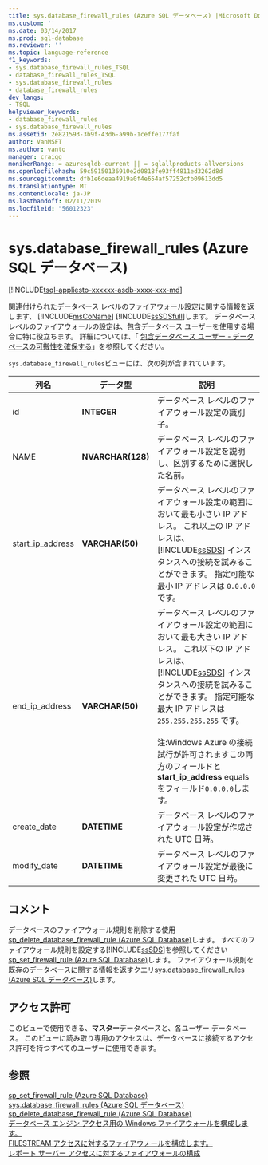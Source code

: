 ```yaml
---
title: sys.database_firewall_rules (Azure SQL データベース) |Microsoft Docs
ms.custom: ''
ms.date: 03/14/2017
ms.prod: sql-database
ms.reviewer: ''
ms.topic: language-reference
f1_keywords:
- sys.database_firewall_rules_TSQL
- database_firewall_rules_TSQL
- sys.database_firewall_rules
- database_firewall_rules
dev_langs:
- TSQL
helpviewer_keywords:
- database_firewall_rules
- sys.database_firewall_rules
ms.assetid: 2e821593-3b9f-43d6-a99b-1ceffe177faf
author: VanMSFT
ms.author: vanto
manager: craigg
monikerRange: = azuresqldb-current || = sqlallproducts-allversions
ms.openlocfilehash: 59c59150136910e2d0818fe93ff4811ed3262d8d
ms.sourcegitcommit: dfb1e6deaa4919a0f4e654af57252cfb09613dd5
ms.translationtype: MT
ms.contentlocale: ja-JP
ms.lasthandoff: 02/11/2019
ms.locfileid: "56012323"
---
```

# <a name="sysdatabasefirewallrules-azure-sql-database"></a>sys.database_firewall_rules (Azure SQL データベース)
[!INCLUDE[tsql-appliesto-xxxxxx-asdb-xxxx-xxx-md](../../includes/tsql-appliesto-xxxxxx-asdb-xxxx-xxx-md.md)]

  関連付けられたデータベース レベルのファイアウォール設定に関する情報を返します、 [!INCLUDE[msCoName](../../includes/msconame-md.md)] [!INCLUDE[ssSDSfull](../../includes/sssdsfull-md.md)]します。 データベース レベルのファイアウォールの設定は、包含データベース ユーザーを使用する場合に特に役立ちます。 詳細については、「 [包含データベース ユーザー - データベースの可搬性を確保する](../../relational-databases/security/contained-database-users-making-your-database-portable.md)」を参照してください。  
  
 `sys.database_firewall_rules`ビューには、次の列が含まれています。  
  
|列名|データ型|説明|  
|-----------------|---------------|-----------------|  
|id|**INTEGER**|データベース レベルのファイアウォール設定の識別子。|  
|NAME|**NVARCHAR(128)**|データベース レベルのファイアウォール設定を説明し、区別するために選択した名前。|  
|start_ip_address|**VARCHAR(50)**|データベース レベルのファイアウォール設定の範囲において最も小さい IP アドレス。 これ以上の IP アドレスは、[!INCLUDE[ssSDS](../../includes/sssds-md.md)] インスタンスへの接続を試みることができます。 指定可能な最小 IP アドレスは `0.0.0.0` です。|  
|end_ip_address|**VARCHAR(50)**|データベース レベルのファイアウォール設定の範囲において最も大きい IP アドレス。 これ以下の IP アドレスは、[!INCLUDE[ssSDS](../../includes/sssds-md.md)] インスタンスへの接続を試みることができます。 指定可能な最大 IP アドレスは `255.255.255.255` です。<br /><br /> 注:Windows Azure の接続試行が許可されますこの両方のフィールドと**start_ip_address** equals をフィールド`0.0.0.0`します。|  
|create_date|**DATETIME**|データベース レベルのファイアウォール設定が作成された UTC 日時。|  
|modify_date|**DATETIME**|データベース レベルのファイアウォール設定が最後に変更された UTC 日時。|  
  
## <a name="remarks"></a>コメント  
 データベースのファイアウォール規則を削除する使用[sp_delete_database_firewall_rule &#40;Azure SQL Database&#41;](../../relational-databases/system-stored-procedures/sp-delete-database-firewall-rule-azure-sql-database.md)します。 すべてのファイアウォール規則を設定する[!INCLUDE[ssSDS](../../includes/sssds-md.md)]を参照してください[sp_set_firewall_rule &#40;Azure SQL Database&#41;](../../relational-databases/system-stored-procedures/sp-set-firewall-rule-azure-sql-database.md)します。 ファイアウォール規則を既存のデータベースに関する情報を返すクエリ[sys.database_firewall_rules (Azure SQL データベース)](../../relational-databases/system-catalog-views/sys-database-firewall-rules-azure-sql-database.md)します。  
  
## <a name="permissions"></a>アクセス許可  
 このビューで使用できる、**マスター**データベースと、各ユーザー データベース。 このビューに読み取り専用のアクセスは、データベースに接続するアクセス許可を持つすべてのユーザーに使用できます。  
  
## <a name="see-also"></a>参照  
 [sp_set_firewall_rule &#40;Azure SQL Database&#41;](../../relational-databases/system-stored-procedures/sp-set-firewall-rule-azure-sql-database.md)   
 [sys.database_firewall_rules (Azure SQL データベース)](../../relational-databases/system-catalog-views/sys-database-firewall-rules-azure-sql-database.md)   
 [sp_delete_database_firewall_rule &#40;Azure SQL Database&#41;](../../relational-databases/system-stored-procedures/sp-delete-database-firewall-rule-azure-sql-database.md)   
 [データベース エンジン アクセス用の Windows ファイアウォールを構成します。](../../database-engine/configure-windows/configure-a-windows-firewall-for-database-engine-access.md)   
 [FILESTREAM アクセスに対するファイアウォールを構成します。](../../relational-databases/blob/configure-a-firewall-for-filestream-access.md)   
 [レポート サーバー アクセスに対するファイアウォールの構成](../../reporting-services/report-server/configure-a-firewall-for-report-server-access.md)  
  
  
